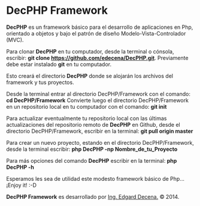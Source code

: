 DecPHP Framework
================

<b>DecPHP</b> es un framework básico para el desarrollo de aplicaciones en Php, orientado a objetos y bajo el patrón de diseño Modelo-Vista-Controlador (MVC).

Para clonar <b>DecPHP</b> en tu computador, desde la terminal o cónsola, escribir:
<b>git clone https://github.com/edecena/DecPHP.git</b>.
Previamente debe estar instalado <b>git</b> en tu computador.

Esto creará el directorio <b>DecPHP</b> donde se alojarán los archivos del framework y tus proyectos.

Desde la terminal entrar al directorio DecPHP/Framework con el comando:
<b>cd DecPHP/Framework</b>
Convierte luego el directorio DecPHP/Framework en un repositorio local en tu computador con el comando:
<b>git init</b>

Para actualizar eventualmente tu repositorio local con las últimas actualizaciones del repositorio remoto de <b>DecPHP</b> en Github, desde el directorio DecPHP/Framework, escribir en la terminal:
<b>git pull origin master</b>

Para crear un nuevo proyecto, estando en el directorio DecPHP/Framework, desde la terminal escribir:
<b>php DecPHP -np Nombre_de_tu_Proyecto</b>

Para más opciones del comando <b>DecPHP</b> escribir en la terminal:
<b>php DecPHP -h</b>

Esperamos les sea de utilidad este modesto framework básico de Php... ¡Enjoy it! :-D

<b>DecPHP Framework</b> es desarrollado por <a href="mailto:edecena@gmail.com">Ing. Edgard Decena.</a> &copy; 2014.